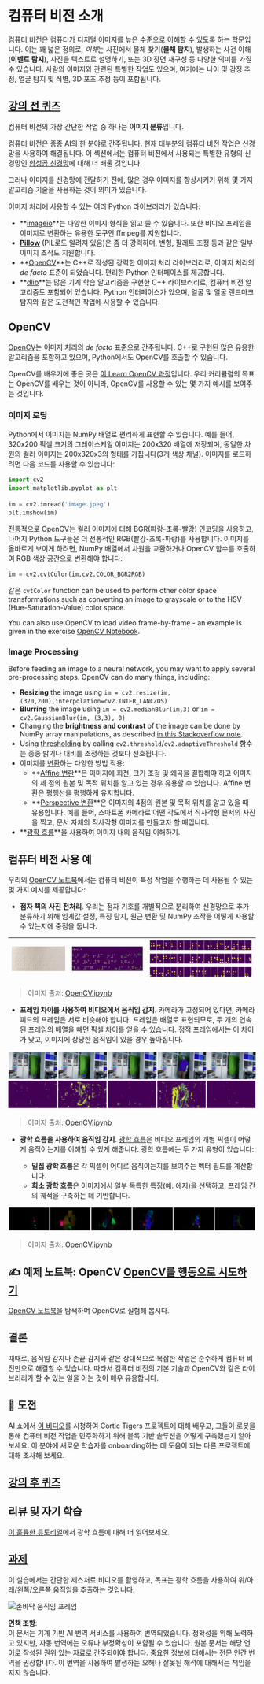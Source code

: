 # 컴퓨터 비전 소개

[컴퓨터 비전](https://wikipedia.org/wiki/Computer_vision)은 컴퓨터가 디지털 이미지를 높은 수준으로 이해할 수 있도록 하는 학문입니다. 이는 꽤 넓은 정의로, *이해*는 사진에서 물체 찾기(**물체 탐지**), 발생하는 사건 이해(**이벤트 탐지**), 사진을 텍스트로 설명하기, 또는 3D 장면 재구성 등 다양한 의미를 가질 수 있습니다. 사람의 이미지와 관련된 특별한 작업도 있으며, 여기에는 나이 및 감정 추정, 얼굴 탐지 및 식별, 3D 포즈 추정 등이 포함됩니다.

## [강의 전 퀴즈](https://red-field-0a6ddfd03.1.azurestaticapps.net/quiz/106)

컴퓨터 비전의 가장 간단한 작업 중 하나는 **이미지 분류**입니다.

컴퓨터 비전은 종종 AI의 한 분야로 간주됩니다. 현재 대부분의 컴퓨터 비전 작업은 신경망을 사용하여 해결됩니다. 이 섹션에서는 컴퓨터 비전에서 사용되는 특별한 유형의 신경망인 [합성곱 신경망](../07-ConvNets/README.md)에 대해 더 배울 것입니다.

그러나 이미지를 신경망에 전달하기 전에, 많은 경우 이미지를 향상시키기 위해 몇 가지 알고리즘 기술을 사용하는 것이 의미가 있습니다.

이미지 처리에 사용할 수 있는 여러 Python 라이브러리가 있습니다:

* **[imageio](https://imageio.readthedocs.io/en/stable/)**는 다양한 이미지 형식을 읽고 쓸 수 있습니다. 또한 비디오 프레임을 이미지로 변환하는 유용한 도구인 ffmpeg를 지원합니다.
* **[Pillow](https://pillow.readthedocs.io/en/stable/index.html)** (PIL로도 알려져 있음)은 좀 더 강력하며, 변형, 팔레트 조정 등과 같은 일부 이미지 조작도 지원합니다.
* **[OpenCV](https://opencv.org/)**는 C++로 작성된 강력한 이미지 처리 라이브러리로, 이미지 처리의 *de facto* 표준이 되었습니다. 편리한 Python 인터페이스를 제공합니다.
* **[dlib](http://dlib.net/)**는 많은 기계 학습 알고리즘을 구현한 C++ 라이브러리로, 컴퓨터 비전 알고리즘도 포함되어 있습니다. Python 인터페이스가 있으며, 얼굴 및 얼굴 랜드마크 탐지와 같은 도전적인 작업에 사용할 수 있습니다.

## OpenCV

[OpenCV](https://opencv.org/)는 이미지 처리의 *de facto* 표준으로 간주됩니다. C++로 구현된 많은 유용한 알고리즘을 포함하고 있으며, Python에서도 OpenCV를 호출할 수 있습니다.

OpenCV를 배우기에 좋은 곳은 [이 Learn OpenCV 과정](https://learnopencv.com/getting-started-with-opencv/)입니다. 우리 커리큘럼의 목표는 OpenCV를 배우는 것이 아니라, OpenCV를 사용할 수 있는 몇 가지 예시를 보여주는 것입니다.

### 이미지 로딩

Python에서 이미지는 NumPy 배열로 편리하게 표현할 수 있습니다. 예를 들어, 320x200 픽셀 크기의 그레이스케일 이미지는 200x320 배열에 저장되며, 동일한 차원의 컬러 이미지는 200x320x3의 형태를 가집니다(3개 색상 채널). 이미지를 로드하려면 다음 코드를 사용할 수 있습니다:

```python
import cv2
import matplotlib.pyplot as plt

im = cv2.imread('image.jpeg')
plt.imshow(im)
```

전통적으로 OpenCV는 컬러 이미지에 대해 BGR(파랑-초록-빨강) 인코딩을 사용하고, 나머지 Python 도구들은 더 전통적인 RGB(빨강-초록-파랑)를 사용합니다. 이미지를 올바르게 보이게 하려면, NumPy 배열에서 차원을 교환하거나 OpenCV 함수를 호출하여 RGB 색상 공간으로 변환해야 합니다:

```python
im = cv2.cvtColor(im,cv2.COLOR_BGR2RGB)
```

같은 `cvtColor` function can be used to perform other color space transformations such as converting an image to grayscale or to the HSV (Hue-Saturation-Value) color space.

You can also use OpenCV to load video frame-by-frame - an example is given in the exercise [OpenCV Notebook](../../../../../lessons/4-ComputerVision/06-IntroCV/OpenCV.ipynb).

### Image Processing

Before feeding an image to a neural network, you may want to apply several pre-processing steps. OpenCV can do many things, including:

* **Resizing** the image using `im = cv2.resize(im, (320,200),interpolation=cv2.INTER_LANCZOS)`
* **Blurring** the image using `im = cv2.medianBlur(im,3)` or `im = cv2.GaussianBlur(im, (3,3), 0)`
* Changing the **brightness and contrast** of the image can be done by NumPy array manipulations, as described [in this Stackoverflow note](https://stackoverflow.com/questions/39308030/how-do-i-increase-the-contrast-of-an-image-in-python-opencv).
* Using [thresholding](https://docs.opencv.org/4.x/d7/d4d/tutorial_py_thresholding.html) by calling `cv2.threshold`/`cv2.adaptiveThreshold` 함수는 종종 밝기나 대비를 조정하는 것보다 선호됩니다.
* 이미지를 [변환](https://docs.opencv.org/4.5.5/da/d6e/tutorial_py_geometric_transformations.html)하는 다양한 방법 적용:
    - **[Affine 변환](https://docs.opencv.org/4.5.5/d4/d61/tutorial_warp_affine.html)**은 이미지에 회전, 크기 조정 및 왜곡을 결합해야 하고 이미지의 세 점의 원본 및 목적 위치를 알고 있는 경우 유용할 수 있습니다. Affine 변환은 평행선을 평행하게 유지합니다.
    - **[Perspective 변환](https://medium.com/analytics-vidhya/opencv-perspective-transformation-9edffefb2143)**은 이미지의 4점의 원본 및 목적 위치를 알고 있을 때 유용합니다. 예를 들어, 스마트폰 카메라로 어떤 각도에서 직사각형 문서의 사진을 찍고, 문서 자체의 직사각형 이미지를 만들고자 할 때입니다.
* **[광학 흐름](https://docs.opencv.org/4.5.5/d4/dee/tutorial_optical_flow.html)**을 사용하여 이미지 내의 움직임 이해하기.

## 컴퓨터 비전 사용 예

우리의 [OpenCV 노트북](../../../../../lessons/4-ComputerVision/06-IntroCV/OpenCV.ipynb)에서는 컴퓨터 비전이 특정 작업을 수행하는 데 사용될 수 있는 몇 가지 예시를 제공합니다:

* **점자 책의 사진 전처리**. 우리는 점자 기호를 개별적으로 분리하여 신경망으로 추가 분류하기 위해 임계값 설정, 특징 탐지, 원근 변환 및 NumPy 조작을 어떻게 사용할 수 있는지에 중점을 둡니다.

![점자 이미지](../../../../../translated_images/braille.341962ff76b1bd7044409371d3de09ced5028132aef97344ea4b7468c1208126.ko.jpeg) | ![전처리된 점자 이미지](../../../../../translated_images/braille-result.46530fea020b03c76aac532d7d6eeef7f6fb35b55b1001cd21627907dabef3ed.ko.png) | ![점자 기호](../../../../../translated_images/braille-symbols.0159185ab69d533909dc4d7d26a1971b51401c6a80eb3a5584f250ea880af88b.ko.png)
----|-----|-----

> 이미지 출처: [OpenCV.ipynb](../../../../../lessons/4-ComputerVision/06-IntroCV/OpenCV.ipynb)

* **프레임 차이를 사용하여 비디오에서 움직임 감지**. 카메라가 고정되어 있다면, 카메라 피드의 프레임은 서로 비슷해야 합니다. 프레임은 배열로 표현되므로, 두 개의 연속된 프레임의 배열을 빼면 픽셀 차이를 얻을 수 있습니다. 정적 프레임에서는 이 차이가 낮고, 이미지에 상당한 움직임이 있을 경우 높아집니다.

![비디오 프레임 및 프레임 차이 이미지](../../../../../translated_images/frame-difference.706f805491a0883c938e16447bf5eb2f7d69e812c7f743cbe7d7c7645168f81f.ko.png)

> 이미지 출처: [OpenCV.ipynb](../../../../../lessons/4-ComputerVision/06-IntroCV/OpenCV.ipynb)

* **광학 흐름을 사용하여 움직임 감지**. [광학 흐름](https://docs.opencv.org/3.4/d4/dee/tutorial_optical_flow.html)은 비디오 프레임의 개별 픽셀이 어떻게 움직이는지를 이해할 수 있게 해줍니다. 광학 흐름에는 두 가지 유형이 있습니다:

   - **밀집 광학 흐름**은 각 픽셀이 어디로 움직이는지를 보여주는 벡터 필드를 계산합니다.
   - **희소 광학 흐름**은 이미지에서 일부 독특한 특징(예: 에지)을 선택하고, 프레임 간의 궤적을 구축하는 데 기반합니다.

![광학 흐름 이미지](../../../../../translated_images/optical.1f4a94464579a83a10784f3c07fe7228514714b96782edf50e70ccd59d2d8c4f.ko.png)

> 이미지 출처: [OpenCV.ipynb](../../../../../lessons/4-ComputerVision/06-IntroCV/OpenCV.ipynb)

## ✍️ 예제 노트북: OpenCV [OpenCV를 행동으로 시도하기](../../../../../lessons/4-ComputerVision/06-IntroCV/OpenCV.ipynb)

[OpenCV 노트북](../../../../../lessons/4-ComputerVision/06-IntroCV/OpenCV.ipynb)을 탐색하며 OpenCV로 실험해 봅시다.

## 결론

때때로, 움직임 감지나 손끝 감지와 같은 상대적으로 복잡한 작업은 순수하게 컴퓨터 비전만으로 해결할 수 있습니다. 따라서 컴퓨터 비전의 기본 기술과 OpenCV와 같은 라이브러리가 할 수 있는 일을 아는 것이 매우 유용합니다.

## 🚀 도전

AI 쇼에서 [이 비디오](https://docs.microsoft.com/shows/ai-show/ai-show--2021-opencv-ai-competition--grand-prize-winners--cortic-tigers--episode-32?WT.mc_id=academic-77998-cacaste)를 시청하여 Cortic Tigers 프로젝트에 대해 배우고, 그들이 로봇을 통해 컴퓨터 비전 작업을 민주화하기 위해 블록 기반 솔루션을 어떻게 구축했는지 알아보세요. 이 분야에 새로운 학습자를 onboarding하는 데 도움이 되는 다른 프로젝트에 대해 조사해 보세요.

## [강의 후 퀴즈](https://red-field-0a6ddfd03.1.azurestaticapps.net/quiz/206)

## 리뷰 및 자기 학습

[이 훌륭한 튜토리얼](https://learnopencv.com/optical-flow-in-opencv/)에서 광학 흐름에 대해 더 읽어보세요.

## [과제](lab/README.md)

이 실습에서는 간단한 제스처로 비디오를 촬영하고, 목표는 광학 흐름을 사용하여 위/아래/왼쪽/오른쪽 움직임을 추출하는 것입니다.

<img src="images/palm-movement.png" width="30%" alt="손바닥 움직임 프레임"/>

**면책 조항**:  
이 문서는 기계 기반 AI 번역 서비스를 사용하여 번역되었습니다. 정확성을 위해 노력하고 있지만, 자동 번역에는 오류나 부정확성이 포함될 수 있습니다. 원본 문서는 해당 언어로 작성된 권위 있는 자료로 간주되어야 합니다. 중요한 정보에 대해서는 전문 인간 번역을 권장합니다. 이 번역을 사용하여 발생하는 오해나 잘못된 해석에 대해서는 책임을 지지 않습니다.